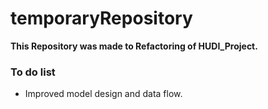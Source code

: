 # temporaryRepository

**This Repository was made to Refactoring of HUDI_Project.**

### To do list 
* Improved model design and data flow.


